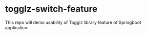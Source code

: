 # togglz-switch-feature
This repo will demo usability of Togglz library feature of Springboot application.
